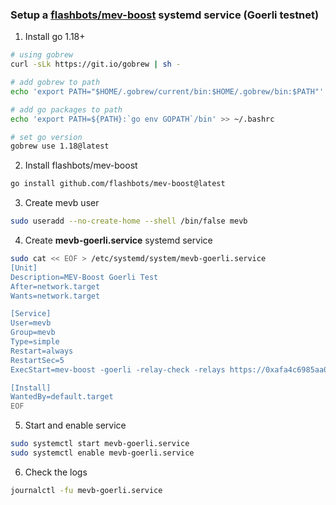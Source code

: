 ### Setup a [flashbots/mev-boost](https://github.com/flashbots/mev-boost#usage) systemd service (Goerli testnet)

1. Install go 1.18+
```zsh 
# using gobrew
curl -sLk https://git.io/gobrew | sh -

# add gobrew to path
echo 'export PATH="$HOME/.gobrew/current/bin:$HOME/.gobrew/bin:$PATH"' >> ~/.bashrc

# add go packages to path
echo 'export PATH=${PATH}:`go env GOPATH`/bin' >> ~/.bashrc

# set go version
gobrew use 1.18@latest
```
2. Install flashbots/mev-boost
```zsh
go install github.com/flashbots/mev-boost@latest
```
3. Create mevb user
```zsh
sudo useradd --no-create-home --shell /bin/false mevb
```
4. Create **mevb-goerli.service** systemd service
```zsh
sudo cat << EOF > /etc/systemd/system/mevb-goerli.service
[Unit]
Description=MEV-Boost Goerli Test
After=network.target
Wants=network.target

[Service]
User=mevb
Group=mevb
Type=simple
Restart=always
RestartSec=5
ExecStart=mev-boost -goerli -relay-check -relays https://0xafa4c6985aa049fb79dd37010438cfebeb0f2bd42b115b89dd678dab0670c1de38da0c4e9138c9290a398ecd9a0b3110@builder-relay-goerli.flashbots.net

[Install]
WantedBy=default.target
EOF
```
5. Start and enable service
```zsh
sudo systemctl start mevb-goerli.service
sudo systemctl enable mevb-goerli.service
```
6. Check the logs
```zsh
journalctl -fu mevb-goerli.service
```